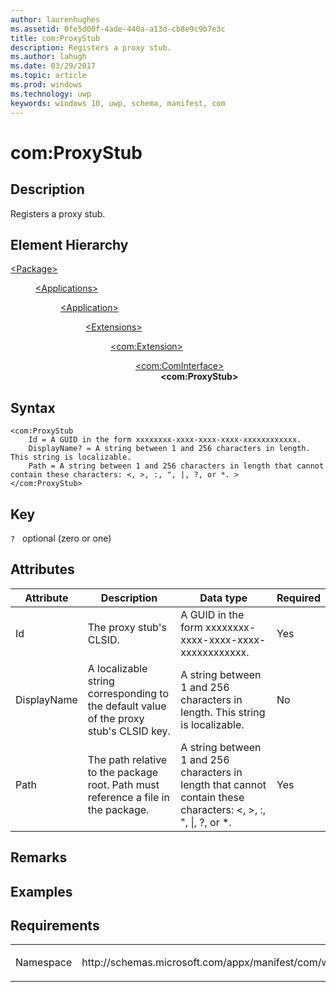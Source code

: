 ```yaml
---
author: laurenhughes
ms.assetid: 0fe5d00f-4ade-440a-a13d-cb8e9c9b7e3c
title: com:ProxyStub
description: Registers a proxy stub. 
ms.author: lahugh
ms.date: 03/29/2017
ms.topic: article
ms.prod: windows
ms.technology: uwp
keywords: windows 10, uwp, schema, manifest, com
---
```



# com:ProxyStub

## Description
Registers a proxy stub.

## Element Hierarchy
<dl>
<dt><a href="element-package.md">&lt;Package&gt;</a></dt>
<dd>
<dl>
<dt><a href="element-applications.md">&lt;Applications&gt;</a></dt>
<dd>
<dl>
<dt><a href="element-application.md">&lt;Application&gt;</a></dt>
<dd>
<dl>
<dt><a href="element-1-extensions.md">&lt;Extensions&gt;</a></dt>
<dd>
<dl>
<dt><a href="element-com-extension.md">&lt;com:Extension&gt;</a></dt>
<dd>
<dl>
<dt><a href="element-com-cominterface.md">&lt;com:ComInterface&gt;</a></dt>
<dd><b>&lt;com:ProxyStub&gt;</b></dd>
</dl>
</dd>
</dl>
</dd>
</dl>
</dd>
</dl>
</dd>
</dl>
</dd>
</dl>


## Syntax
```syntax
<com:ProxyStub
    Id = A GUID in the form xxxxxxxx-xxxx-xxxx-xxxx-xxxxxxxxxxxx.
    DisplayName? = A string between 1 and 256 characters in length. This string is localizable.
    Path = A string between 1 and 256 characters in length that cannot contain these characters: <, >, :, ", |, ?, or *. >
</com:ProxyStub>
```

## Key
`?`    optional (zero or one)  

## Attributes

| Attribute | Description | Data type | Required |
|-----------|-------------|-----------|----------|
| Id | The proxy stub's CLSID. | A GUID in the form xxxxxxxx-xxxx-xxxx-xxxx-xxxxxxxxxxxx. | Yes |
| DisplayName | A localizable string corresponding to the default value of the proxy stub's CLSID key. | A string between 1 and 256 characters in length. This string is localizable. | No |
| Path | The path relative to the package root. Path must reference a file in the package. | A string between 1 and 256 characters in length that cannot contain these characters: <, >, :, ", &#124;, ?, or *. | Yes |

## Remarks

## Examples

## Requirements
<table>
<colgroup>
<col width="50%" />
<col width="50%" />
</colgroup>
<tbody>
<tr class="odd">
<td><p>Namespace</p></td>
<td><p>http://schemas.microsoft.com/appx/manifest/com/windows10</p></td>
</tr>
</tbody>
</table>